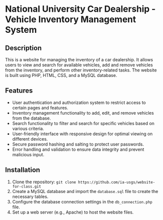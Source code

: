 # National University Car Dealership - Vehicle Inventory Management System

## Description

This is a website for managing the inventory of a car dealership. It allows users to view and search for available vehicles, add and remove vehicles from the inventory, and perform other inventory-related tasks. The website is built using PHP, HTML, CSS, and a MySQL database.

## Features

- User authentication and authorization system to restrict access to certain pages and features.
- Inventory management functionality to add, edit, and remove vehicles from the database.
- Search functionality to filter and search for specific vehicles based on various criteria.
- User-friendly interface with responsive design for optimal viewing on different devices.
- Secure password hashing and salting to protect user passwords.
- Error handling and validation to ensure data integrity and prevent malicious input.

## Installation

1. Clone the repository: `git clone https://github.com/ia-usgs/website-for-class.git`
2. Create a MySQL database and import the `database.sql` file to create the necessary tables.
3. Configure the database connection settings in the `db_connection.php` file.
4. Set up a web server (e.g., Apache) to host the website files.
